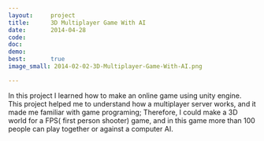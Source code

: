 ```yaml
---
layout:     project
title:      3D Multiplayer Game With AI 
date:       2014-04-28
code:  
doc:        
demo:
best:       true
image_small: 2014-02-02-3D-Multiplayer-Game-With-AI.png

---
```


 In this project I learned how to make an online game using unity engine. This project helped me to understand how a multiplayer server works, and it made me familiar with game programing; Therefore, I could make a 3D world for a FPS( first person shooter) game, and in this game more than 100 people can play together or against a computer AI.